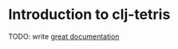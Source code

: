# Introduction to clj-tetris

TODO: write [great documentation](http://jacobian.org/writing/what-to-write/)
